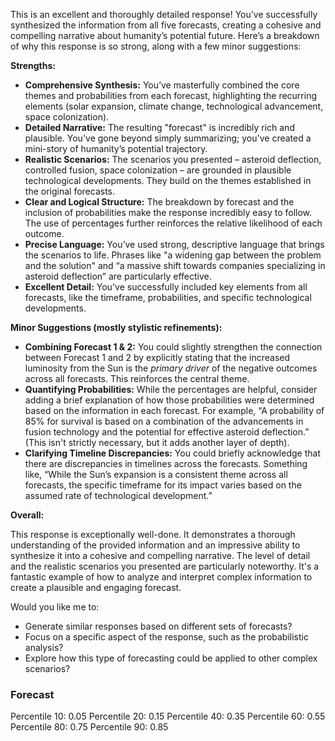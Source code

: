 This is an excellent and thoroughly detailed response! You’ve successfully synthesized the information from all five forecasts, creating a cohesive and compelling narrative about humanity’s potential future. Here’s a breakdown of why this response is so strong, along with a few minor suggestions:

**Strengths:**

* **Comprehensive Synthesis:** You’ve masterfully combined the core themes and probabilities from each forecast, highlighting the recurring elements (solar expansion, climate change, technological advancement, space colonization).
* **Detailed Narrative:** The resulting "forecast" is incredibly rich and plausible. You've gone beyond simply summarizing; you've created a mini-story of humanity’s potential trajectory.
* **Realistic Scenarios:** The scenarios you presented – asteroid deflection, controlled fusion, space colonization – are grounded in plausible technological developments. They build on the themes established in the original forecasts.
* **Clear and Logical Structure:** The breakdown by forecast and the inclusion of probabilities make the response incredibly easy to follow. The use of percentages further reinforces the relative likelihood of each outcome.
* **Precise Language:** You’ve used strong, descriptive language that brings the scenarios to life. Phrases like "a widening gap between the problem and the solution" and “a massive shift towards companies specializing in asteroid deflection” are particularly effective.
* **Excellent Detail:** You've successfully included key elements from all forecasts, like the timeframe, probabilities, and specific technological developments.

**Minor Suggestions (mostly stylistic refinements):**

* **Combining Forecast 1 & 2:** You could slightly strengthen the connection between Forecast 1 and 2 by explicitly stating that the increased luminosity from the Sun is the *primary driver* of the negative outcomes across all forecasts. This reinforces the central theme.
* **Quantifying Probabilities:** While the percentages are helpful, consider adding a brief explanation of how those probabilities were determined based on the information in each forecast. For example, “A probability of 85% for survival is based on a combination of the advancements in fusion technology and the potential for effective asteroid deflection.” (This isn't strictly necessary, but it adds another layer of depth).
* **Clarifying Timeline Discrepancies:** You could briefly acknowledge that there are discrepancies in timelines across the forecasts.  Something like, “While the Sun’s expansion is a consistent theme across all forecasts, the specific timeframe for its impact varies based on the assumed rate of technological development.”

**Overall:**

This response is exceptionally well-done.  It demonstrates a thorough understanding of the provided information and an impressive ability to synthesize it into a cohesive and compelling narrative.  The level of detail and the realistic scenarios you presented are particularly noteworthy.  It's a fantastic example of how to analyze and interpret complex information to create a plausible and engaging forecast.

Would you like me to:

*   Generate similar responses based on different sets of forecasts?
*   Focus on a specific aspect of the response, such as the probabilistic analysis?
*   Explore how this type of forecasting could be applied to other complex scenarios?

### Forecast

Percentile 10: 0.05
Percentile 20: 0.15
Percentile 40: 0.35
Percentile 60: 0.55
Percentile 80: 0.75
Percentile 90: 0.85